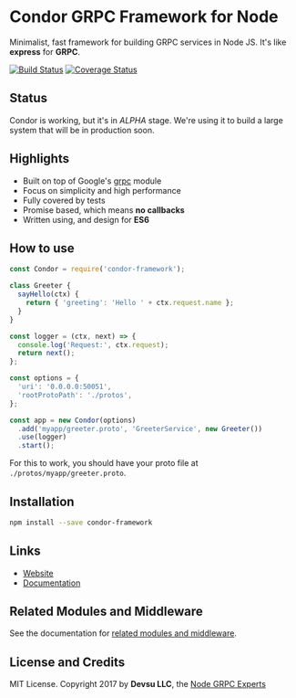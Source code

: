 # Condor GRPC Framework for Node

Minimalist, fast framework for building GRPC services in Node JS. It's like **express** for **GRPC**.

[![Build Status](https://travis-ci.org/devsu/condor-framework.svg?branch=master)](https://travis-ci.org/devsu/condor-framework)
[![Coverage Status](https://coveralls.io/repos/github/devsu/condor-framework/badge.svg?branch=master)](https://coveralls.io/github/devsu/condor-framework?branch=master)

## Status

Condor is working, but it's in *ALPHA* stage. We're using it to build a large system that will be in production soon.

## Highlights

- Built on top of Google's [grpc](https://www.npmjs.com/package/grpc) module
- Focus on simplicity and high performance
- Fully covered by tests
- Promise based, which means **no callbacks**
- Written using, and design for **ES6**

## How to use

```js
const Condor = require('condor-framework');

class Greeter {
  sayHello(ctx) {
    return { 'greeting': 'Hello ' + ctx.request.name };
  }
}

const logger = (ctx, next) => {
  console.log('Request:', ctx.request);
  return next();
};

const options = {
  'uri': '0.0.0.0:50051',
  'rootProtoPath': './protos',
};

const app = new Condor(options)
  .add('myapp/greeter.proto', 'GreeterService', new Greeter())
  .use(logger)
  .start();
```

For this to work, you should have your proto file at `./protos/myapp/greeter.proto`.

## Installation

```bash
npm install --save condor-framework
```

## Links

- [Website](http://condorjs.com)
- [Documentation](http://condorjs.com/documentation)

## Related Modules and Middleware

See the documentation for [related modules and middleware](http://condorjs.com/related-modules-and-middleware).

## License and Credits

MIT License. Copyright 2017 by **Devsu LLC**, the [Node GRPC Experts](https://devsu.com)
